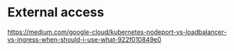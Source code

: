 # External access

<https://medium.com/google-cloud/kubernetes-nodeport-vs-loadbalancer-vs-ingress-when-should-i-use-what-922f010849e0>
